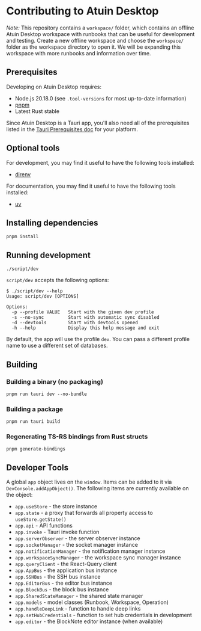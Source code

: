 # Contributing to Atuin Desktop

*Note:* This repository contains a `workspace/` folder, which contains an offline Atuin Desktop workspace with runbooks that can be useful for development and testing. Create a new offline workspace and choose the `workspace/` folder as the workspace directory to open it. We will be expanding this workspace with more runbooks and information over time.

## Prerequisites

Developing on Atuin Desktop requires:

* Node.js 20.18.0 (see `.tool-versions` for most up-to-date information)
* [pnpm](https://pnpm.io/installation)
* Latest Rust stable

Since Atuin Desktop is a Tauri app, you'll also need all of the prerequisites listed in the [Tauri Prerequisites doc](https://tauri.app/start/prerequisites/) for your platform.

## Optional tools

For development, you may find it useful to have the following tools installed:

* [direnv](https://direnv.net/)

For documentation, you may find it useful to have the following tools installed:

* [uv](https://docs.astral.sh/uv/#installation)

## Installing dependencies

```
pnpm install
```

## Running development

```
./script/dev
```

`script/dev` accepts the following options:

```
$ ./script/dev --help
Usage: script/dev [OPTIONS]

Options:
  -p --profile VALUE   Start with the given dev profile
  -s --no-sync         Start with automatic sync disabled
  -d --devtools        Start with devtools opened
  -h --help            Display this help message and exit
```

By default, the app will use the profile `dev`. You can pass a different profile name to use a different set of databases.

## Building

### Building a binary (no packaging)

```
pnpm run tauri dev --no-bundle
```

### Building a package

```
pnpm run tauri build
```

### Regenerating TS-RS bindings from Rust structs

```
pnpm generate-bindings
```

## Developer Tools

A global `app` object lives on the `window`. Items can be added to it via `DevConsole.addAppObject()`. The following items are currently available on the object:

* `app.useStore` - the store instance
* `app.state` - a proxy that forwards all property access to `useStore.getState()`
* `app.api` - API functions
* `app.invoke` - Tauri invoke function
* `app.serverObserver` - the server observer instance
* `app.socketManager` - the socket manager instance
* `app.notificationManager` - the notification manager instance
* `app.workspaceSyncManager` - the workspace sync manager instance
* `app.queryClient` - the React-Query client
* `app.AppBus` - the application bus instance
* `app.SSHBus` - the SSH bus instance
* `app.EditorBus` - the editor bus instance
* `app.BlockBus` - the block bus instance
* `app.SharedStateManager` - the shared state manager
* `app.models` - model classes (Runbook, Workspace, Operation)
* `app.handleDeepLink` - function to handle deep links
* `app.setHubCredentials` - function to set hub credentials in development
* `app.editor` - the BlockNote editor instance (when available)
